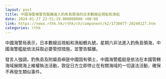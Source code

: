 ```yaml
---
layout: post
title: 中國海警稱警告驅離進入釣魚島領海的日本數艘巡視船和漁船
date: 2024-01-27 22:51:19.000000000 +08:00
link: https://news.rthk.hk/rthk/ch/component/k2/1738077-20240127.htm
categories: rthk
---
```


中國海警局表示，日本數艘巡視船和漁船鶴丸號，星期六非法進入釣魚島領海，中國海警艦艇依法採取必要管控措施，並警告驅離。

發言人強調，釣魚島及附屬島嶼是中國固有領土，中國海警艦艇是依法在本國管轄海域展開海上維權執法活動，敦促日方立即停止在有關海域的一切違法活動，確保不再發生類似事件。
